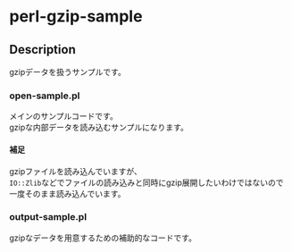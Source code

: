 # perl-gzip-sample

## Description

gzipデータを扱うサンプルです。

### open-sample.pl

メインのサンプルコードです。  
gzipな内部データを読み込むサンプルになります。  

#### 補足

gzipファイルを読み込んでいますが、  
`IO::Zlib`などでファイルの読み込みと同時にgzip展開したいわけではないので  
一度そのまま読み込んでいます。  

### output-sample.pl

gzipなデータを用意するための補助的なコードです。


